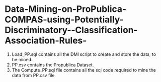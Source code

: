 # Data-Mining-on-ProPublica-COMPAS-using-Potentially-Discriminatory--Classification-Association-Rules-

1. Load_PP.sql contains all the DMl script to create and store the data, to be mined.
2. PP.csv contains the Propublica Dataset.
3. The Compute_PP.sql file contains all the sql code required to mine the data from PP.csv file 
